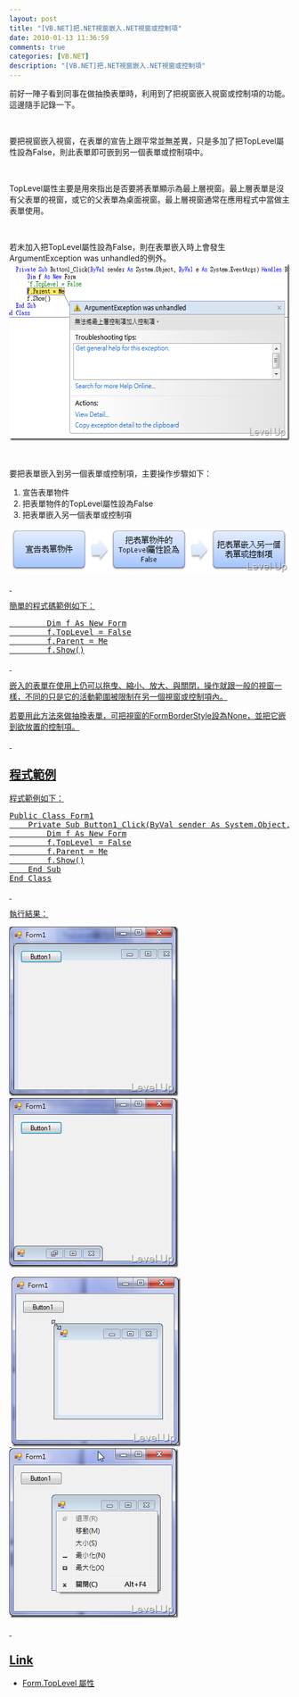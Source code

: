 ```yaml
---
layout: post
title: "[VB.NET]把.NET視窗嵌入.NET視窗或控制項"
date: 2010-01-13 11:36:59
comments: true
categories: [VB.NET]
description: "[VB.NET]把.NET視窗嵌入.NET視窗或控制項"
---
```

<p />  <p>前好一陣子看到同事在做抽換表單時，利用到了把視窗嵌入視窗或控制項的功能。這邊隨手記錄一下。</p>  <p> </p>  <p>要把視窗嵌入視窗，在表單的宣告上跟平常並無差異，只是多加了把TopLevel屬性設為False，則此表單即可嵌到另一個表單或控制項中。 </p>  <p> </p>  <p>TopLevel屬性主要是用來指出是否要將表單顯示為最上層視窗。最上層表單是沒有父表單的視窗，或它的父表單為桌面視窗。最上層視窗通常在應用程式中當做主表單使用。</p>  <p> </p>  <p>若未加入把TopLevel屬性設為False，則在表單嵌入時上會發生ArgumentException was unhandled的例外。<img style="border-right-width: 0px; display: inline; border-top-width: 0px; border-bottom-width: 0px; border-left-width: 0px" title="image" border="0" alt="image" src="\images\posts\13004\image_thumb.png" width="588" height="318" /></a> </p>  <p> </p>  <p>要把表單嵌入到另一個表單或控制項，主要操作步驟如下：</p>  <ol>   <li>宣告表單物件 </li>    <li>把表單物件的TopLevel屬性設為False </li>    <li>把表單嵌入另一個表單或控制項 </li> </ol>  <p><a href="http://files.dotblogs.com.tw/larrynung/1001/VB.NET_14701/image_12.png" rel="lightbox"><img style="border-right-width: 0px; display: inline; border-top-width: 0px; border-bottom-width: 0px; border-left-width: 0px" title="image" border="0" alt="image" src="\images\posts\13004\image_thumb_1.png" width="531" height="81" /> </p>  <p> </p>  <p>簡單的程式碼範例如下：    <br /></p>  <div style="padding-bottom: 0px; margin: 0px; padding-left: 0px; padding-right: 0px; display: inline; float: none; padding-top: 0px" id="scid:812469c5-0cb0-4c63-8c15-c81123a09de7:5491ebc1-4092-4a78-8120-f27c58c98e00" class="wlWriterEditableSmartContent"><pre name="code" class="vb:nocontrols">        Dim f As New Form
        f.TopLevel = False
        f.Parent = Me
        f.Show()</pre></div>

<p />

<p />

<p> </p>

<p>嵌入的表單在使用上仍可以拖曳、縮小、放大、與關閉，操作就跟一般的視窗一樣，不同的只是它的活動範圍被限制在另一個視窗或控制項內。</p>

<p>若要用此方法來做抽換表單，可把視窗的FormBorderStyle設為None，並把它嵌到欲放置的控制項。</p>

<p> </p>

<h2>程式範例</h2>

<p>程式範例如下： 
  <br /></p>

<div style="padding-bottom: 0px; margin: 0px; padding-left: 0px; padding-right: 0px; display: inline; float: none; padding-top: 0px" id="scid:812469c5-0cb0-4c63-8c15-c81123a09de7:01311fd0-8b14-49c3-87fa-bf9a65d7146d" class="wlWriterEditableSmartContent"><pre name="code" class="vb:nocontrols">Public Class Form1
    Private Sub Button1_Click(ByVal sender As System.Object, ByVal e As System.EventArgs) Handles Button1.Click
        Dim f As New Form
        f.TopLevel = False
        f.Parent = Me
        f.Show()
    End Sub
End Class
</pre></div>

<p />

<p />

<p />

<p />

<p> </p>

<p>執行結果：</p>

<p><img style="border-right-width: 0px; display: inline; border-top-width: 0px; border-bottom-width: 0px; border-left-width: 0px" title="image" border="0" alt="image" src="\images\posts\13004\image_thumb_2.png" width="304" height="304" /></a> <a href="http://files.dotblogs.com.tw/larrynung/1001/VB.NET_14701/image_10.png" rel="lightbox"><img style="border-right-width: 0px; display: inline; border-top-width: 0px; border-bottom-width: 0px; border-left-width: 0px" title="image" border="0" alt="image" src="\images\posts\13004\image_thumb_4.png" width="304" height="304" /></p>

<p> <img style="border-right-width: 0px; display: inline; border-top-width: 0px; border-bottom-width: 0px; border-left-width: 0px" title="image" border="0" alt="image" src="\images\posts\13004\image_thumb_7.png" width="304" height="304" /></a><a href="http://files.dotblogs.com.tw/larrynung/1001/VB.NET_14701/image_14.png" rel="lightbox"><img style="border-right-width: 0px; display: inline; border-top-width: 0px; border-bottom-width: 0px; border-left-width: 0px" title="image" border="0" alt="image" src="\images\posts\13004\image_thumb_6.png" width="304" height="304" /></p>

<p />

<p> </p>

<h2>Link</h2>

<ul>
  <li>Form.TopLevel 屬性 </li>
</ul>